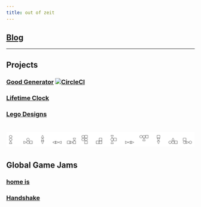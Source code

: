 ```yaml
---
title: out of zeit
---
```


## [Blog](https://ooz.github.io/blog/)

---

## Projects

### [Good Generator](https://ooz.github.io/ggpy/) [![CircleCI](https://circleci.com/gh/ooz/ggpy.svg?style=shield)](https://circleci.com/gh/ooz/ggpy)
### [Lifetime Clock](https://ooz.github.io/lifetime-clock/?headline=Olli%27s%20Zeit&workingHoursPerWeek=35&regularHoursPerWeek=77&hourlyNet=16.10&angus)
### [Lego Designs](https://github.com/ooz/lego/)

# [![Bauhaus Creatures](https://raw.githubusercontent.com/ooz/art/master/bauhaus_creatures/examples/13x1x1552518380.png)](https://github.com/ooz/art/tree/master/bauhaus_creatures)


## Global Game Jams

### [home is](https://ooz.github.io/home-is/)
### [Handshake](https://ooz.github.io/handshake/)

